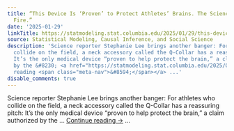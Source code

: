 ```yaml
---
title: “This Device Is ‘Proven’ to Protect Athletes’ Brains. The Science Is Under
  Fire.”
date: '2025-01-29'
linkTitle: https://statmodeling.stat.columbia.edu/2025/01/29/this-device-is-proven-to-protect-athletes-brains-the-science-is-under-fire/
source: Statistical Modeling, Causal Inference, and Social Science
description: 'Science reporter Stephanie Lee brings another banger: For athletes who
  collide on the field, a neck accessory called the Q-Collar has a reassuring pitch:
  It’s the only medical device “proven to help protect the brain,” a claim authorized
  by the &#8230; <a href="https://statmodeling.stat.columbia.edu/2025/01/29/this-device-is-proven-to-protect-athletes-brains-the-science-is-under-fire/">Continue
  reading <span class="meta-nav">&#8594;</span></a> ...'
disable_comments: true
---
```

Science reporter Stephanie Lee brings another banger: For athletes who collide on the field, a neck accessory called the Q-Collar has a reassuring pitch: It’s the only medical device “proven to help protect the brain,” a claim authorized by the &#8230; <a href="https://statmodeling.stat.columbia.edu/2025/01/29/this-device-is-proven-to-protect-athletes-brains-the-science-is-under-fire/">Continue reading <span class="meta-nav">&#8594;</span></a> ...